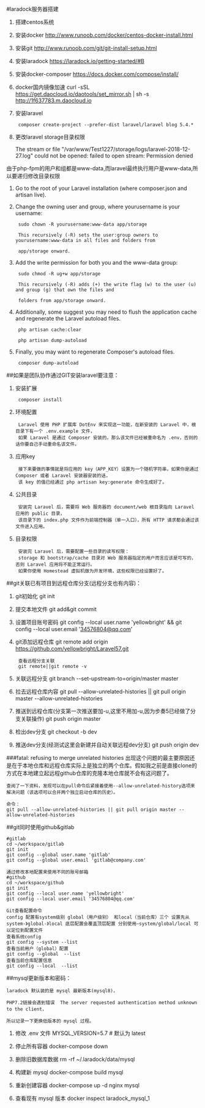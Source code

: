 #laradock服务器搭建
1. 搭建centos系统

2. 安装docker
http://www.runoob.com/docker/centos-docker-install.html

3. 安装git
http://www.runoob.com/git/git-install-setup.html

4. 安装laradock
https://laradock.io/getting-started/#B

5. 安装docker-composer
https://docs.docker.com/compose/install/

6. docker国内镜像加速
curl -sSL https://get.daocloud.io/daotools/set_mirror.sh | sh -s http://1f637783.m.daocloud.io

7. 安装laravel

	 	composer create-project --prefer-dist laravel/laravel blog 5.4.*

7. 更改laravel storage目录权限

	The stream or file "/var/www/Test1227/storage/logs/laravel-2018-12-27.log" could not be opened: failed to open stream: Permission denied

由于php-fpm的用户和组都是www-data,而laravel最终执行用户是www-data,所以要递归修改目录权限

1. Go to the root of your Laravel installation (where composer.json and artisan live).

2. Change the owning user and group, where yourusername is your username:

		sudo chown -R yourusername:www-data app/storage

		This recursively (-R) sets the user:group owners to yourusername:www-data in all files and folders from 

		app/storage onward.

3. Add the write permission for both you and the www-data group:

		sudo chmod -R ug+w app/storage

		This recursively (-R) adds (+) the write flag (w) to the user (u) and group (g) that own the files and 

		folders from app/storage onward.

4. Additionally, some suggest you may need to flush the application cache and regenerate the Laravel autoload files.

		php artisan cache:clear
	
		php artisan dump-autoload

5. Finally, you may want to regenerate Composer's autoload files.
	
		composer dump-autoload

##如果是团队协作通过GIT安装laravel要注意：
1. 安装扩展

		composer install

2. 环境配置
		
		Laravel 使用 PHP 扩展库 DotEnv 来实现这一功能，在新安装的 Laravel 中，根目录下有一个 .env.example 文件，
		如果 Laravel 是通过 Composer 安装的，那么该文件已经被重命名为 .env，否则的话你要自己手动重命名该文件。

3. 应用key
		
		接下来要做的事情就是将应用的 key（APP_KEY）设置为一个随机字符串，如果你是通过 Composer 或者 Laravel 安装器安装的话，
		该 key 的值已经通过 php artisan key:generate 命令生成好了。

4. 公共目录
		
		安装完 Laravel 后，需要将 Web 服务器的 document/web 根目录指向 Laravel 应用的 public 目录，
		该目录下的 index.php 文件作为前端控制器（单一入口），所有 HTTP 请求都会通过该文件进入应用。

5. 目录权限
		
		安装完 Laravel 后，需要配置一些目录的读写权限：
		storage 和 bootstrap/cache 目录对 Web 服务器指定的用户而言应该是可写的，否则 Laravel 应用将不能正常运行。
		如果你使用 Homestead 虚拟机做为开发环境，这些权限已经设置好了。

##git关联已有项目到远程仓库分支(远程分支也有内容)：

1. git初始化
git init

2. 提交本地文件
git add&git commit

3. 设置项目账号密码
git config --local user.name 'yellowbright' && git config --local user.email '34576804@qq.com'

4. git添加远程仓库
git remote add origin https://github.com/yellowbright/Laravel57.git

		查看远程分支关联
		git remote||git remote -v

5. 关联远程分支
git branch --set-upstream-to=origin/master master

6. 拉去远程仓库内容
git pull --allow-unrelated-histories || git pull origin master --allow-unrelated-histories

7. 推送到远程仓库(分支第一次推送要加-u,这里不用加-u,因为步奏5已经做了分支关联操作)
git push origin master

8. 检出dev分支
git checkout -b dev

9. 推送dev分支(经测试这里会新建并自动关联远程dev分支)
git push origin dev

###fatal: refusing to merge unrelated histories
	出现这个问题的最主要原因还是在于本地仓库和远程仓库实际上是独立的两个仓库。假如我之前是直接clone的方式在本地建立起远程github仓库的克隆本地仓库就不会有这问题了。
	
	查阅了一下资料，发现可以在pull命令后紧接着使用--allow-unrelated-history选项来解决问题（该选项可以合并两个独立启动仓库的历史）。
	
	命令：
	git pull --allow-unrelated-histories || git pull origin master --allow-unrelated-histories

##git同时使用github&gitlab

	#gitlab
	cd ~/workspace/gitlab
	git init
	git config --global user.name 'gitlab'
	git config --global user.email 'gitlab@company.com'
	
	通过修改本地配置来使用不同的账号邮箱
	#github
	cd ~/workspace/github
	git init
	git config --local user.name 'yellowbright'
	git config --local user.email '34576804@qq.com'

	Git查看配置命令
	config 配置有system级别 global（用户级别） 和local（当前仓库）三个 设置先从system-》global-》local 底层配置会覆盖顶层配置 分别使用–system/global/local 可以定位到配置文件
	查看系统config
	git config --system --list
	查看当前用户（global）配置
	git config --global  --list
	查看当前仓库配置信息
	git config --local  --list

##mysql更新版本和密码：

	laradock 默认装的是 mysql 最新版本(mysql8)，
	
	PHP7.2链接会遇到错误  The server requested authentication method unknown to the client，
	
	所以记录一下更换低版本的 mysql 过程。

1. 修改 .env 文件
MYSQL_VERSION=5.7 # 默认为 latest

2. 停止所有容器
docker-compose down

3. 删除旧数据库数据
rm -rf ~/.laradock/data/mysql

4. 构建新 mysql
docker-compose build mysql

5. 重新创建容器
docker-compose up -d nginx mysql

6. 查看现有 mysql 版本
docker inspect laradock_mysql_1